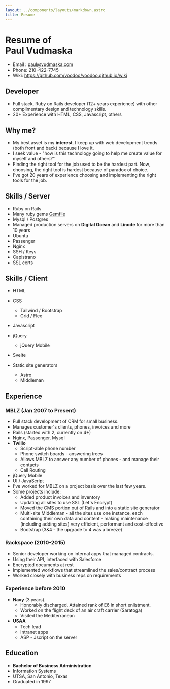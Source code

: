 ```yaml
---
layout: ../components/layouts/markdown.astro
title: Resume
---
```


# Resume of <br/> Paul Vudmaska

- Email : paul@vudmaska.com
- Phone: 210-422-7745
- Wiki: https://github.com/voodoo/voodoo.github.io/wiki


## Developer

- Full stack, Ruby on Rails developer (12+ years experience) with other complimentary design and technology skills.
- 20+ Experience with HTML, CSS, Javascript, others

## Why me?

- My best asset is my **interest**. I keep up with web development trends (both front and back) because I love it.
- I seek value - "how is this technology going to help me create value for myself and others?"
- Finding the right tool for the job used to be the hardest part. Now, choosing, the right tool is hardest because of paradox of choice.
- I've got 20 years of experience choosing and implementing the right tools for the job.



## Skills / Server

- Ruby on Rails
- Many ruby gems [Gemfile](https://github.com/voodoo/voodoo.github.io/wiki/MBLZ)
- Mysql / Postgres
- Managed production servers on **Digital Ocean** and **Linode** for more than 10 years
- Ubuntu
- Passenger
- Nginx
- SSH / Keys
- Capistrano
- SSL certs


## Skills / Client

- HTML
- CSS
  - Tailwind / Bootstrap
  - Grid / Flex
- Javascript
- jQuery
  - jQuery Mobile

- Svelte
- Static site generators
  - Astro
  - Middleman

## Experience

### MBLZ (Jan 2007 to Present)

- Full stack development of CRM for small business.
- Manages customer's clients, phones, invoices and more
- Rails (started with 2, currently on 4+)
- Nginx, Passenger, Mysql
- **Twilio**
  - Script-able phone number
  - Phone switch boards - answering trees
  - Allows MBLZ to answer any number of phones - and manage their contacts
  - Call Routing
- jQuery Mobile
- UI / JavaScript
- I've worked for MBLZ on a project basis over the last few years.
- Some projects include:
  - Added product invoices and inventory
  - Updating all sites to use SSL (Let's Encrypt)
  - Moved the CMS portion out of Rails and into a static site generator
  - Multi-site Middleman - all the sites use one instance, each containing their own data and content - making maintenance (including adding sites) very efficient, performant and cost-effective
  - Bootstrap (3&4 - the upgrade to 4 was a breeze)


### Rackspace (2010-2015)

- Senior developer working on internal apps that managed contracts.
- Using their API, interfaced with Salesforce
- Encrypted documents at rest
- Implemented workflows that streamlined the sales/contract process
- Worked closely with business reps on requirements

### Experience before 2010

- **Navy** (3 years).
  - Honorably discharged. Attained rank of E6 in short enlistment.
  - Worked on the flight deck of an air craft carrier (Saratoga)
  - Visited the Mediterranean
- **USAA**
  - Tech lead
  - Intranet apps
  - ASP - Jscript on the server


## Education

- **Bachelor of Business Administration**
- Information Systems
- UTSA, San Antonio, Texas
- Graduated in 1997